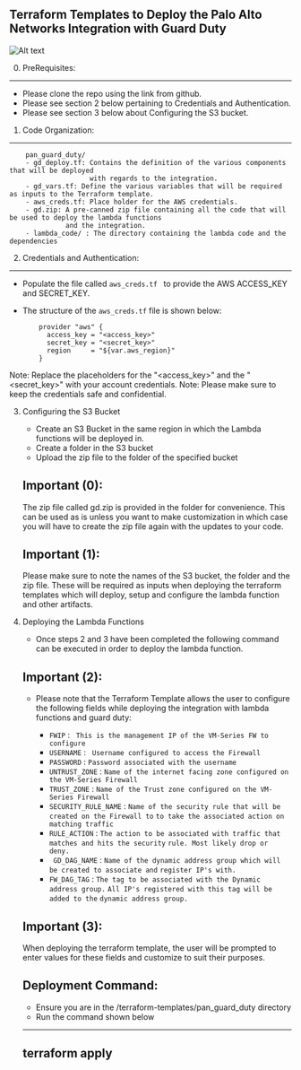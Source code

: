 Terraform Templates to Deploy the Palo Alto Networks Integration with Guard Duty
--------------------------------------------------------------------------------

![Alt text](terraform-templates/pan_guard_duty/pan-gd-arch.png?raw=true "Palo Alto VM-Series and Guard Duty Integration")


0. PreRequisites:
-------------
 - Please clone the repo using the link from github. 
 - Please see section 2 below pertaining to Credentials and Authentication.
 - Please see section 3 below about Configuring the S3 bucket.
 
 
1. Code Organization:
-----------------

  ```
      pan_guard_duty/
      - gd_deploy.tf: Contains the definition of the various components that will be deployed
                      with regards to the integration.
      - gd_vars.tf: Define the various variables that will be required as inputs to the Terraform template.
      - aws_creds.tf: Place holder for the AWS credentials.
      - gd.zip: A pre-canned zip file containing all the code that will be used to deploy the lambda functions
                and the integration.
      - lambda_code/ : The directory containing the lambda code and the dependencies
  ```

2. Credentials and Authentication:
----------------------------------

  - Populate the file called ```aws_creds.tf ``` to provide the AWS ACCESS_KEY and SECRET_KEY.

  - The structure of the ```aws_creds.tf``` file is shown below:

    ```
        provider "aws" {
          access_key = "<access_key>"
          secret_key = "<secret_key>"
          region     = "${var.aws_region}"
        }
    ```
    
  Note: Replace the placeholders for the "<access_key>" and the "<secret_key>" with your account credentials. 
  Note: Please make sure to keep the credentials safe and confidential.
  
  
3. Configuring the S3 Bucket

    - Create an S3 Bucket in the same region in which the Lambda functions will be deployed in.
    - Create a folder in the S3 bucket  
    - Upload the zip file to the folder of the specified bucket
    
    Important (0):
    --------------
    
    The zip file called gd.zip is provided in the folder for convenience. This can be used as is unless 
    you want to make customization in which case you will have to create the zip file again with the updates
    to your code.
    
    Important (1):
    ---------- 
    Please make sure to note the names of the S3 bucket, the folder and 
    the zip file. These will be required as inputs when deploying the 
    terraform templates which will deploy, setup and configure the 
    lambda function and other artifacts. 
          

4. Deploying the Lambda Functions

   - Once steps 2 and 3 have been completed the following command can be executed in order to deploy the lambda function. 

   Important (2):
   --------------
   
   - Please note that the Terraform Template allows the user to configure the following fields while deploying the 
     integration with lambda functions and guard duty:
     
      - ``` FWIP ``` : ``` This is the management IP of the VM-Series FW to configure```
      - ``` USERNAME ``` : ``` Username configured to access the Firewall```
      - ``` PASSWORD ``` : ``` Password associated with the username ```
      - ``` UNTRUST_ZONE ``` : ``` Name of the internet facing zone configured on the VM-Series Firewall ```
      - ``` TRUST_ZONE ``` : ``` Name of the Trust zone configured on the VM-Series Firewall ```
      - ``` SECURITY_RULE_NAME ``` : ``` Name of the security rule that will be created on the Firewall to ```
                                     ``` to take the associated action on matching traffic ```
      - ``` RULE_ACTION ``` : ``` The action to be associated with traffic that matches and hits the security ```
                              ``` rule. Most likely drop or deny. ```   
      - ``` GD_DAG_NAME```  : ``` Name of the dynamic address group which will be created to associate and ```
                               ``` register IP's with. ```
      - ``` FW_DAG_TAG ```  : ``` The tag to be associated with the Dynamic address group. ```
                              ``` All IP's registered with this tag will be added to the ```
                              ``` dynamic address group. ```
   
   Important (3):
   --------------
   
   When deploying the terraform template, the user will be prompted to enter values for these fields
   and customize to suit their purposes. 
   
   Deployment Command:
   -------------------
   
   - Ensure you are in the <some path>/terraform-templates/pan_guard_duty directory
   - Run the command shown below
   -----------------------------
   terraform apply 
   ---------------